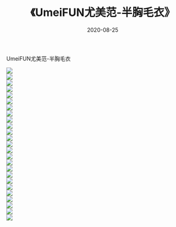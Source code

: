 ﻿---
layout: post
title:  《UmeiFUN尤美范-半胸毛衣》
date:   2020-08-25
img: http://img.660000.xyz/Sharelink/网络美图/2020/UmeiFUN尤美范-半胸毛衣/000.jpg
categories: [美女, 清纯, 唯美]
---

UmeiFUN尤美范-半胸毛衣

  ![](http://img.660000.xyz/Sharelink/网络美图/2020/UmeiFUN尤美范-半胸毛衣/001.jpg) <br> ![](http://img.660000.xyz/Sharelink/网络美图/2020/UmeiFUN尤美范-半胸毛衣/002.jpg) <br> ![](http://img.660000.xyz/Sharelink/网络美图/2020/UmeiFUN尤美范-半胸毛衣/003.jpg) <br> ![](http://img.660000.xyz/Sharelink/网络美图/2020/UmeiFUN尤美范-半胸毛衣/004.jpg) <br> ![](http://img.660000.xyz/Sharelink/网络美图/2020/UmeiFUN尤美范-半胸毛衣/005.jpg) <br> ![](http://img.660000.xyz/Sharelink/网络美图/2020/UmeiFUN尤美范-半胸毛衣/006.jpg) <br> ![](http://img.660000.xyz/Sharelink/网络美图/2020/UmeiFUN尤美范-半胸毛衣/007.jpg) <br> ![](http://img.660000.xyz/Sharelink/网络美图/2020/UmeiFUN尤美范-半胸毛衣/008.jpg) <br> ![](http://img.660000.xyz/Sharelink/网络美图/2020/UmeiFUN尤美范-半胸毛衣/009.jpg) <br> ![](http://img.660000.xyz/Sharelink/网络美图/2020/UmeiFUN尤美范-半胸毛衣/010.jpg) <br> ![](http://img.660000.xyz/Sharelink/网络美图/2020/UmeiFUN尤美范-半胸毛衣/011.jpg) <br> ![](http://img.660000.xyz/Sharelink/网络美图/2020/UmeiFUN尤美范-半胸毛衣/012.jpg) <br> ![](http://img.660000.xyz/Sharelink/网络美图/2020/UmeiFUN尤美范-半胸毛衣/013.jpg) <br> ![](http://img.660000.xyz/Sharelink/网络美图/2020/UmeiFUN尤美范-半胸毛衣/014.jpg) <br> ![](http://img.660000.xyz/Sharelink/网络美图/2020/UmeiFUN尤美范-半胸毛衣/015.jpg) <br> ![](http://img.660000.xyz/Sharelink/网络美图/2020/UmeiFUN尤美范-半胸毛衣/016.jpg) <br> ![](http://img.660000.xyz/Sharelink/网络美图/2020/UmeiFUN尤美范-半胸毛衣/017.jpg) <br> ![](http://img.660000.xyz/Sharelink/网络美图/2020/UmeiFUN尤美范-半胸毛衣/018.jpg) <br> ![](http://img.660000.xyz/Sharelink/网络美图/2020/UmeiFUN尤美范-半胸毛衣/019.jpg) <br> ![](http://img.660000.xyz/Sharelink/网络美图/2020/UmeiFUN尤美范-半胸毛衣/020.jpg) <br> ![](http://img.660000.xyz/Sharelink/网络美图/2020/UmeiFUN尤美范-半胸毛衣/021.jpg) <br> ![](http://img.660000.xyz/Sharelink/网络美图/2020/UmeiFUN尤美范-半胸毛衣/022.jpg) <br> ![](http://img.660000.xyz/Sharelink/网络美图/2020/UmeiFUN尤美范-半胸毛衣/023.jpg) <br> ![](http://img.660000.xyz/Sharelink/网络美图/2020/UmeiFUN尤美范-半胸毛衣/024.jpg) <br> ![](http://img.660000.xyz/Sharelink/网络美图/2020/UmeiFUN尤美范-半胸毛衣/025.jpg) <br>